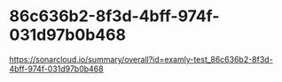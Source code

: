 # 86c636b2-8f3d-4bff-974f-031d97b0b468
https://sonarcloud.io/summary/overall?id=examly-test_86c636b2-8f3d-4bff-974f-031d97b0b468
